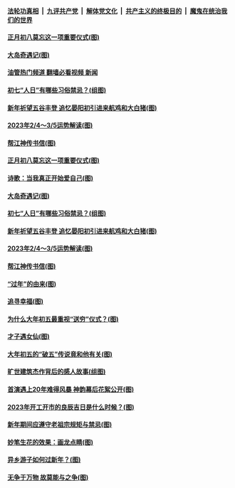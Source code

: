 ####  [法轮功真相](../../../../basic/blob/master/README.md?t=01281612) &nbsp;|&nbsp; [九评共产党](../../../../9ping.md/blob/master/README.md?t=01281612) &nbsp;|&nbsp; [解体党文化](../../../../jtdwh.md/blob/master/README.md?t=01281612)  &nbsp;|&nbsp; [共产主义的终极目的](../../../../gczydzjmd.md/blob/master/README.md?t=01281612) &nbsp;|&nbsp; [魔鬼在统治我们的世界](../../../../mgztzwmdsj.md/blob/master/README.md?t=01281612) 

#### [正月初八莫忘这一项重要仪式(图)](../pages/p7/1027133.md?t=01281612) 

#### [大岛奇遇记(图)](../pages/p7/1027121.md?t=01281612) 

#### [油管热门频道 翻墙必看视频 新闻](http://129.146.143.75:81/youtube.html?01281612)

#### [初七“人日”有哪些习俗禁忌？(组图)](../pages/p7/1027120.md?t=01281612) 

#### [新年祈望五谷丰登 追忆晏阳初引进来航鸡和大白猪(图)](../pages/p7/1026996.md?t=01281612) 

#### [2023年2/4～3/5运势解读(图)](../pages/p7/1027186.md?t=01281612) 

#### [帮江神传书信(图)](../pages/p7/1027132.md?t=01281612) 

#### [正月初八莫忘这一项重要仪式(图)](../pages/p7/1027133.md?t=01281612) 

#### [诗歌：当我真正开始爱自己(图)](../pages/p7/1027439.md?t=01281612) 

#### [大岛奇遇记(图)](../pages/p7/1027121.md?t=01281612) 

#### [初七“人日”有哪些习俗禁忌？(组图)](../pages/p7/1027120.md?t=01281612) 

#### [新年祈望五谷丰登 追忆晏阳初引进来航鸡和大白猪(图)](../pages/p7/1026996.md?t=01281612) 

#### [2023年2/4～3/5运势解读(图)](../pages/p7/1027186.md?t=01281612) 

#### [帮江神传书信(图)](../pages/p7/1027132.md?t=01281612) 

#### [“过年”的由来(图)](../pages/p7/1026413.md?t=01281612) 

#### [追寻幸福(图)](../pages/p7/1026881.md?t=01281612) 

#### [为什么大年初五最重视“送穷”仪式？(图)](../pages/p7/1027044.md?t=01281612) 

#### [才子遇女仙(图)](../pages/p7/1027045.md?t=01281612) 

#### [大年初五的“破五”传说竟和他有关(图)](../pages/p7/1027047.md?t=01281612) 

#### [旷世建筑杰作背后的感人故事(组图)](../pages/p7/1026546.md?t=01281612) 

#### [首演遇上20年难得风暴 神韵幕后花絮公开(图)](../pages/p7/1026720.md?t=01281612) 

#### [2023年开工开市的良辰吉日是什么时候？(图)](../pages/p7/1026874.md?t=01281612) 

#### [新年期间应遵守老祖宗规矩与禁忌(图)](../pages/p7/1026485.md?t=01281612) 


#### [妙笔生花的效果：画龙点睛(图)](../pages/p7/1025971.md?t=01281612) 

#### [异乡游子如何过新年？(图)](../pages/p7/1026602.md?t=01281612) 

#### [无争于万物 故莫能与之争(图)](../pages/p7/1026878.md?t=01281612) 

<img src='http://gfw-breaker.win/goodnews/indexes/p7.md' width='0px' height='0px'/>
